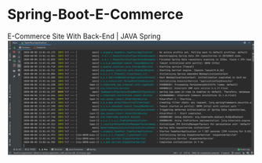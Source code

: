 # Spring-Boot-E-Commerce
 E-Commerce Site With Back-End | JAVA Spring
![Screenshot](https://github.com/rslozl/Spring-Boot-E-Commerce/blob/master/Screenshot%202020-08-05%20at%2021.59.03.png)








